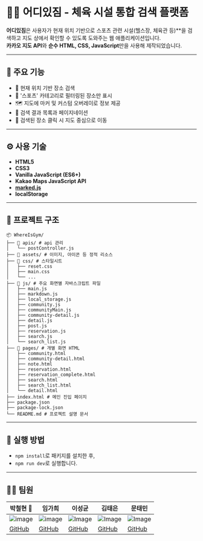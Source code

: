 # 🏋️‍♀️ 어디있짐 - 체육 시설 통합 검색 플랫폼

**어디있짐**은 사용자가 현재 위치 기반으로 스포츠 관련 시설(헬스장, 체육관 등)**을 검색하고 지도 상에서 확인할 수 있도록 도와주는 웹 애플리케이션입니다.  
**카카오 지도 API**와 **순수 HTML, CSS, JavaScript**만을 사용해 제작되었습니다.

---

## 📍 주요 기능

- 📍 현재 위치 기반 장소 검색
- 🏀 '스포츠' 카테고리로 필터링된 장소만 표시
- 🗺️ 지도에 마커 및 커스텀 오버레이로 정보 제공
- 📄 검색 결과 목록과 페이지네이션
- 📌 검색된 장소 클릭 시 지도 중심으로 이동

---

## ⚙️ 사용 기술

- **HTML5**
- **CSS3**
- **Vanilla JavaScript (ES6+)**
- **Kakao Maps JavaScript API**
- **[marked.js](https://github.com/markedjs/marked)**
- **localStorage**

---

## 📁 프로젝트 구조
```
📦 WhereIsGym/
├── 📁 apis/ # api 관리
│   └── postController.js
├── 📁 assets/ # 이미지, 아이콘 등 정적 리소스
├── 📁 css/ # 스타일시트
│   ├── reset.css
│   ├── main.css
│   └── ...
├── 📁 js/ # 주요 화면별 자바스크립트 파일
│   ├── main.js
│   ├── markdown.js
│   ├── local_storage.js
│   ├── community.js
│   ├── communityMain.js
│   ├── community-detail.js
│   ├── detail.js
│   ├── post.js
│   ├── reservation.js
│   ├── search.js
│   └── search_list.js
├── 📁 pages/ # 개별 화면 HTML
│   ├── community.html
│   ├── community-detail.html
│   ├── note.html
│   ├── reservation.html
│   ├── reservation_complete.html
│   ├── search.html
│   ├── search_list.html
│   └── detail.html
├── index.html # 메인 진입 페이지
├── package.json
├── package-lock.json
└── README.md # 프로젝트 설명 문서
```
---

## 🚀 실행 방법

- `npm install`로 패키지를 설치한 후,
- `npm run dev`로 실행합니다.

---

## 👨‍💻 팀원 

| 박철현 👑 | 임가희 | 이성균 | 김태은 | 문태민 |
| --- | --- | --- | --- | --- |
| ![image](https://avatars.githubusercontent.com/play3step?s=420)| ![image](https://avatars.githubusercontent.com/gahee6?s=420)| ![Image](https://avatars.githubusercontent.com/skyunlee98?s=420) | ![Image](https://avatars.githubusercontent.com/taeeun98?s=420) | ![Image](https://avatars.githubusercontent.com/mtm-git1018?s=420) |
| [GitHub](https://github.com/play3step) | [GitHub](https://github.com/gahee6) | [GitHub](https://github.com/skyunlee98) | [GitHub](https://github.com/taeeun98) | [GitHub](https://github.com/mtm-git1018) |
